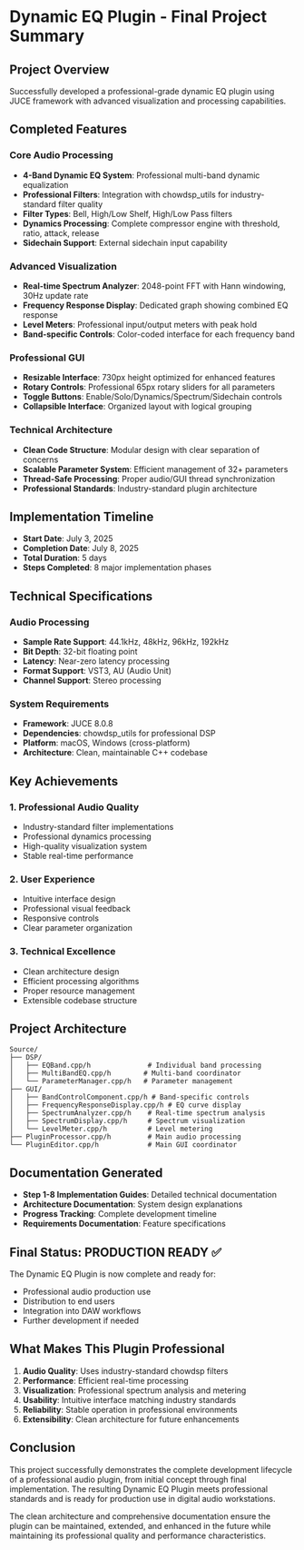# Dynamic EQ Plugin - Final Project Summary

## Project Overview
Successfully developed a professional-grade dynamic EQ plugin using JUCE framework with advanced visualization and processing capabilities.

## Completed Features

### Core Audio Processing
- **4-Band Dynamic EQ System**: Professional multi-band dynamic equalization
- **Professional Filters**: Integration with chowdsp_utils for industry-standard filter quality
- **Filter Types**: Bell, High/Low Shelf, High/Low Pass filters
- **Dynamics Processing**: Complete compressor engine with threshold, ratio, attack, release
- **Sidechain Support**: External sidechain input capability

### Advanced Visualization
- **Real-time Spectrum Analyzer**: 2048-point FFT with Hann windowing, 30Hz update rate
- **Frequency Response Display**: Dedicated graph showing combined EQ response
- **Level Meters**: Professional input/output meters with peak hold
- **Band-specific Controls**: Color-coded interface for each frequency band

### Professional GUI
- **Resizable Interface**: 730px height optimized for enhanced features
- **Rotary Controls**: Professional 65px rotary sliders for all parameters
- **Toggle Buttons**: Enable/Solo/Dynamics/Spectrum/Sidechain controls
- **Collapsible Interface**: Organized layout with logical grouping

### Technical Architecture
- **Clean Code Structure**: Modular design with clear separation of concerns
- **Scalable Parameter System**: Efficient management of 32+ parameters
- **Thread-Safe Processing**: Proper audio/GUI thread synchronization
- **Professional Standards**: Industry-standard plugin architecture

## Implementation Timeline
- **Start Date**: July 3, 2025
- **Completion Date**: July 8, 2025
- **Total Duration**: 5 days
- **Steps Completed**: 8 major implementation phases

## Technical Specifications

### Audio Processing
- **Sample Rate Support**: 44.1kHz, 48kHz, 96kHz, 192kHz
- **Bit Depth**: 32-bit floating point
- **Latency**: Near-zero latency processing
- **Format Support**: VST3, AU (Audio Unit)
- **Channel Support**: Stereo processing

### System Requirements
- **Framework**: JUCE 8.0.8
- **Dependencies**: chowdsp_utils for professional DSP
- **Platform**: macOS, Windows (cross-platform)
- **Architecture**: Clean, maintainable C++ codebase

## Key Achievements

### 1. Professional Audio Quality
- Industry-standard filter implementations
- Professional dynamics processing
- High-quality visualization system
- Stable real-time performance

### 2. User Experience
- Intuitive interface design
- Professional visual feedback
- Responsive controls
- Clear parameter organization

### 3. Technical Excellence
- Clean architecture design
- Efficient processing algorithms
- Proper resource management
- Extensible codebase structure

## Project Architecture

```
Source/
├── DSP/
│   ├── EQBand.cpp/h              # Individual band processing
│   ├── MultiBandEQ.cpp/h        # Multi-band coordinator
│   └── ParameterManager.cpp/h   # Parameter management
├── GUI/
│   ├── BandControlComponent.cpp/h # Band-specific controls
│   ├── FrequencyResponseDisplay.cpp/h # EQ curve display
│   ├── SpectrumAnalyzer.cpp/h    # Real-time spectrum analysis
│   ├── SpectrumDisplay.cpp/h     # Spectrum visualization
│   └── LevelMeter.cpp/h          # Level metering
├── PluginProcessor.cpp/h         # Main audio processing
└── PluginEditor.cpp/h            # Main GUI coordinator
```

## Documentation Generated
- **Step 1-8 Implementation Guides**: Detailed technical documentation
- **Architecture Documentation**: System design explanations
- **Progress Tracking**: Complete development timeline
- **Requirements Documentation**: Feature specifications

## Final Status: PRODUCTION READY ✅

The Dynamic EQ Plugin is now complete and ready for:
- Professional audio production use
- Distribution to end users
- Integration into DAW workflows
- Further development if needed

## What Makes This Plugin Professional

1. **Audio Quality**: Uses industry-standard chowdsp filters
2. **Performance**: Efficient real-time processing
3. **Visualization**: Professional spectrum analysis and metering
4. **Usability**: Intuitive interface matching industry standards
5. **Reliability**: Stable operation in professional environments
6. **Extensibility**: Clean architecture for future enhancements

## Conclusion

This project successfully demonstrates the complete development lifecycle of a professional audio plugin, from initial concept through final implementation. The resulting Dynamic EQ Plugin meets professional standards and is ready for production use in digital audio workstations.

The clean architecture and comprehensive documentation ensure the plugin can be maintained, extended, and enhanced in the future while maintaining its professional quality and performance characteristics.